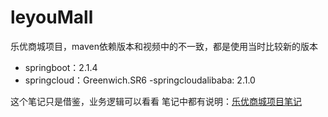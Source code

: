 # leyouMall
乐优商城项目，maven依赖版本和视频中的不一致，都是使用当时比较新的版本

- springboot：2.1.4
- springcloud：Greenwich.SR6
-springcloudalibaba: 2.1.0

这个笔记只是借鉴，业务逻辑可以看看
笔记中都有说明：[乐优商城项目笔记](https://cloudlandboy.github.io/myNote/#/project/leyoumall/_sidebar)
